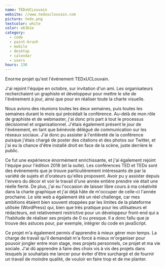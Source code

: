 ```yaml
---
name: TEDxUCLouvain
website: //www.tedxuclouvain.com
picture: tedx.png
textcolor: white
color: e63b1e
category:
  - code
  - paint-brush
  - mobile
  - desktop
  - calendar
  - users
hours: 230
---
```


Enorme projet qu'est l'évènement TEDxUCLouvain.

J'ai rejoint l'équipe en octobre, sur invitation d'un ami. Les organisateurs recherchaient un graphiste et développeur pour mettre le site de l'évènement à jour, ainsi que pour en réaliser toute la charte visuelle.

Nous avions des réunions toutes les deux semaines, puis toutes les semaines durant le mois qui précédait la conférence. Au-delà de mon rôle de graphiste et de webmaster, j'ai donc pris part à tout le processus décisionnel et organisationnel. J'étais également présent le jour de l'évènement, en tant que bénévole délégué de communication sur les réseaux sociaux. J'ai donc pu assister à l'entièreté de la conférence puisque j'étais chargé de poster des citations et des photos sur Twitter, et j'ai eu la chance d'être installé droit en face de la scène, juste derrière le public.

Ce fut une expérience énormément enrichissante, et j'ai également rejoint l'équipe pour l'édition 2018 (et la suite). Les conférences TED et TEDx sont des évènements que je trouve particulièrement intéressants de par la variété de sujets et d'orateurs qu'elles proposent. Avoir pu y assister depuis l'envers du décor et voir le travail d'une année entière prendre vie était une réelle fierté. De plus, j'ai eu l'occasion de laisser libre cours à ma créativité dans la charte graphique et j'ai déjà hâte de m'occuper de celle-ci l'année prochaine. Le site web a également été un réel challenge, car mes ambitions étaient bien souvent stoppées par les limites de la plateforme utilisée (WordPress) qui, bien que très pratique pour les utilisateurs et rédacteurs, est relativement restrictive pour un développeur front-end qui a l'habitude de réaliser ses projets de 0 ou presque. Il a donc fallu que je trouve des astuces pour, par exemple, intégrer du code en javaScript.

Ce projet m'a également permis d'apprendre à mieux gérer mon temps. La charge de travail qu'il demandait m'a forcé à mieux m'organiser pour pouvoir jongler entre mon stage, mes projets personnels, ce projet et ma vie sociale. J'ai dû apprendre à faire des choix vis à vis des projets dans lesquels je souhaitais me lancer pour éviter d'être surchargé et de fournir un travail de moindre qualité, de vouloir en faire trop et de me planter.